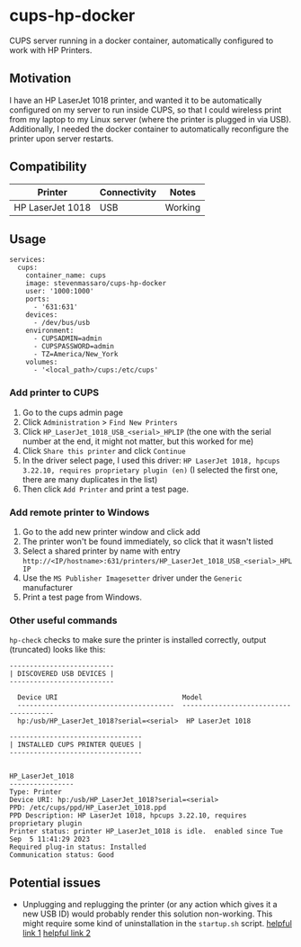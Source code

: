 # cups-hp-docker
CUPS server running in a docker container, automatically configured to work with HP Printers.

## Motivation
I have an HP LaserJet 1018 printer, and wanted it to be automatically configured on my server to run inside CUPS, so that I could wireless print from my laptop to my Linux server (where the printer is plugged in via USB). Additionally, I needed the docker container to automatically reconfigure the printer upon server restarts.

## Compatibility

| Printer | Connectivity | Notes |
| ----------- | ----------- | ----------- |
| HP LaserJet 1018 | USB | Working |

## Usage

```
services:
  cups:
    container_name: cups
    image: stevenmassaro/cups-hp-docker
    user: '1000:1000'
    ports:
      - '631:631'
    devices:
      - /dev/bus/usb
    environment:
      - CUPSADMIN=admin
      - CUPSPASSWORD=admin
      - TZ=America/New_York
    volumes:
      - '<local_path>/cups:/etc/cups'
```

### Add printer to CUPS

1. Go to the cups admin page
2. Click `Administration` > `Find New Printers`
3. Click `HP_LaserJet_1018_USB_<serial>_HPLIP` (the one with the serial number at the end, it might not matter, but this worked for me)
4. Click `Share this printer` and click `Continue`
5. In the driver select page, I used this driver: `HP LaserJet 1018, hpcups 3.22.10, requires proprietary plugin (en)` (I selected the first one, there are many duplicates in the list)
6. Then click `Add Printer` and print a test page.

### Add remote printer to Windows

1. Go to the add new printer window and click add
2. The printer won't be found immediately, so click that it wasn't listed
3. Select a shared printer by name with entry `http://<IP/hostname>:631/printers/HP_LaserJet_1018_USB_<serial>_HPLIP`
4. Use the `MS Publisher Imagesetter` driver under the `Generic` manufacturer
5. Print a test page from Windows.

### Other useful commands

`hp-check` checks to make sure the printer is installed correctly, output (truncated) looks like this:

```
--------------------------
| DISCOVERED USB DEVICES |
--------------------------

  Device URI                               Model
  ---------------------------------------  --------------------------------------
  hp:/usb/HP_LaserJet_1018?serial=<serial>  HP LaserJet 1018

---------------------------------
| INSTALLED CUPS PRINTER QUEUES |
---------------------------------


HP_LaserJet_1018
----------------
Type: Printer
Device URI: hp:/usb/HP_LaserJet_1018?serial=<serial>
PPD: /etc/cups/ppd/HP_LaserJet_1018.ppd
PPD Description: HP LaserJet 1018, hpcups 3.22.10, requires proprietary plugin
Printer status: printer HP_LaserJet_1018 is idle.  enabled since Tue Sep  5 11:41:29 2023
Required plug-in status: Installed
Communication status: Good
```

## Potential issues
- Unplugging and replugging the printer (or any action which gives it a new USB ID) would probably render this solution non-working. This might require some kind of uninstallation in the `startup.sh` script. [helpful link 1](https://askubuntu.com/questions/1056077/how-to-install-latest-hplip-on-my-ubuntu-to-support-my-hp-printer-and-or-scanner) [helpful link 2](https://developers.hp.com/hp-linux-imaging-and-printing/howtos/install#howtocheck7)

